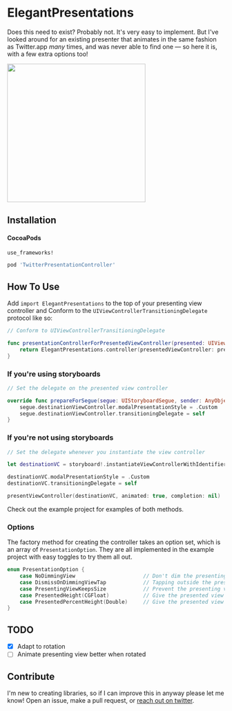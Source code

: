 # ElegantPresentations

Does this need to exist? Probably not. It's very easy to implement. But I've looked around for an existing presenter that animates in the same fashion as Twitter.app *many* times, and was never able to find one — so here it is, with a few extra options too!

<img src="https://fat.gfycat.com/WideeyedMildGelada.gif" width=320>

## Installation

#### CocoaPods

````ruby
use_frameworks!

pod 'TwitterPresentationController'
````

## How To Use


Add `import ElegantPresentations` to the top of your presenting view controller and Conform to the `UIViewControllerTransitioningDelegate` protocol like so:

````swift
// Conform to UIViewControllerTransitioningDelegate

func presentationControllerForPresentedViewController(presented: UIViewController, presentingViewController presenting: UIViewController, sourceViewController source: UIViewController) -> UIPresentationController? {
	return ElegantPresentations.controller(presentedViewController: presented, presentingViewController: presenting, options: [])
}
````

### If you're using storyboards

````swift
// Set the delegate on the presented view controller

override func prepareForSegue(segue: UIStoryboardSegue, sender: AnyObject?) {
	segue.destinationViewController.modalPresentationStyle = .Custom
  	segue.destinationViewController.transitioningDelegate = self
}
````

### If you're not using storyboards

````swift
// Set the delegate whenever you instantiate the view controller

let destinationVC = storyboard!.instantiateViewControllerWithIdentifier("Compose")

destinationVC.modalPresentationStyle = .Custom
destinationVC.transitioningDelegate = self

presentViewController(destinationVC, animated: true, completion: nil)
````

Check out the example project for examples of both methods.

### Options

The factory method for creating the controller takes an option set, which is an array of `PresentationOption`. They are all implemented in the example project with easy toggles to try them all out. 

````swift
enum PresentationOption {
    case NoDimmingView 						// Don't dim the presenting view controller
    case DismissOnDimmingViewTap 			// Tapping outside the presented view controller dismisses it
    case PresentingViewKeepsSize 			// Prevent the presenting view controller from shrinking back 
    case PresentedHeight(CGFloat)			// Give the presented view controller a fixed height
    case PresentedPercentHeight(Double)		// Give the presented view controller a percent height (of the presenting view controller)
}
````

## TODO

- [X] Adapt to rotation
- [ ] Animate presenting view better when rotated

## Contribute

I'm new to creating libraries, so if I can improve this in anyway please let me know! Open an issue, make a pull request, or [reach out on twitter](https://twitter.com/kylebshr).